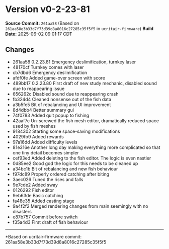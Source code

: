 # Version v0-2-23-81

**Source Commit:** `261aa58` (Based on `261aa58e3b33d7f73d39d8a8016c27285c35f5f5` in `ucritair-firmware`)
**Build Date:** 2025-06-02 09:01:17 CDT

## Changes

* 261aa58 0.2.23.81 Emergency deslimification, turnkey laser
* 48170cf Turnkey comes with laser
* cb7dbd6 Emergency deslimification
* afdf0fe Added game-over screen with score
* 489bb17 0.2.23.80 First draft of new study mechanic, disabled sound due to reappearing issue
* 656262c Disabled sound due to reappearing crash
* fb324d4 Cleaned nonsense out of the fish data
* a3b5fe5 Bit of rebalancing and UI improvement
* 8d4dbb4 Better summary gui
* 74f0783 Added quit popup to fishing
* 42aaf7c Un-screwed the fish mesh editor, dramatically reduced space used by fish meshes
* 9184302 Starting some space-saving modifications
* 4029fb9 Added rewards
* 97a16dd Added difficulty levels
* 81e316e Another long day making everything more complicated so that one tiny detail becomes simpler
* cef93ed Added deleting to the fish editor. The logic is even nastier
* 0d85ee2 Good god the logic for this needs to be cleaned up
* a34bc1b Bit of rebalancing and new fish behaviour
* f97dc89 Properly ordered catching after biting
* 3aec026 Tuned the rises and falls
* 9e7cde2 Added sway
* 0126292 Fish editor
* 9eb63de Basic catching
* fa48e35 Added casting stage
* 9a4f2f2 Merged rendering changes from main seemingly with no disasters
* e87b757 Commit before switch
* f35a4d3 First draft of fish behaviour

---
*Based on ucritair-firmware commit: 261aa58e3b33d7f73d39d8a8016c27285c35f5f5
